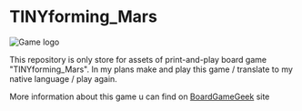 # TINYforming_Mars

![Game logo](https:////Game_logo.png)

This repository is only store for assets of print-and-play board game "TINYforming_Mars". 
In my plans make and play this game / translate to my native language / play again.

More information about this game u can find on [BoardGameGeek](https://boardgamegeek.com/boardgame/282493/tinyforming-mars) site

